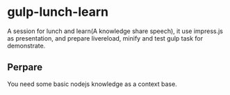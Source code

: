 # gulp-lunch-learn

A session for lunch and learn(A knowledge share speech), it use impress.js as presentation, and prepare livereload, minify and test gulp task for demonstrate.


## Perpare

You need some basic nodejs knowledge as a context base.
